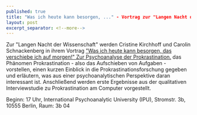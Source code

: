 ```yaml
---
published: true
title: "Was ich heute kann besorgen, ..." - Vortrag zur "Langen Nacht der Wissenschaft"
layout: post
excerpt_separator: <!--more-->
---
```


Zur "Langen Nacht der Wissenschaft" werden Cristine Kirchhoff und Carolin Schnackenberg in ihrem Vortrag
["Was ich heute kann besorgen, das verschiebe ich auf morgen!" Zur Psychoanalyse der Prokrastination.](http://www.langenachtderwissenschaften.de/startseite.html?rs=120&goto=rs_120&history_state=3&typ=push) das Phänomen Prokrastination - also das Aufschieben von Aufgaben - vorstellen, einen kurzen Einblick in die Prokrastinationsforschung gegeben und erläutern, was aus einer psychoanalytischen Perspektive daran interessant ist. Anschließend werden erste Ergebnisse aus der qualitativen Interviewstudie zu Prokrastination am Computer vorgestellt.

Beginn: 17 Uhr, International Psychoanalytic University (IPU), Stromstr. 3b, 10555 Berlin, Raum: 3b 04
<!--more-->
